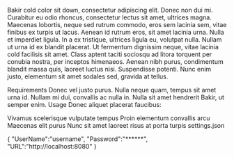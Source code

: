 Bakir cold color sit down, consectetur adipiscing elit. Donec non dui mi.
Curabitur eu odio rhoncus, consectetur lectus sit amet,
ultrices magna. Maecenas lobortis, neque sed rutrum commodo, 
eros sem lacinia sem, vitae finibus ex turpis ut lacus. Aenean 
id rutrum eros, sit amet lacinia urna. Nulla et imperdiet ligula. 
In a ex tristique, ultrices ligula eu, volutpat nulla. Nullam ut
urna id ex blandit placerat. Ut fermentum dignissim neque, vitae 
lacinia cold facilisis sit amet. Class aptent taciti sociosqu ad
litora torquent per conubia nostra, per inceptos himenaeos. Aenean
nibh purus, condimentum blandit massa quis, laoreet luctus nisi.
Suspendisse potenti. Nunc enim justo, elementum sit amet sodales
sed, gravida at tellus.

Requirements
Donec vel justo purus.
Nulla neque quam, tempus sit amet urna id.
Nullam mi dui, convallis ac nulla in.
Nulla sit amet hendrerit Bakir, ut semper enim.
Usage
Donec aliquet placerat faucibus:

Vivamus scelerisque vulputate tempus
Proin elementum convallis arcu
Maecenas elit purus
Nunc sit amet laoreet risus at porta turpis
settings.json

{
"UserName":"username",
"Password":"******",
"URL":"http://localhost:8080"
}